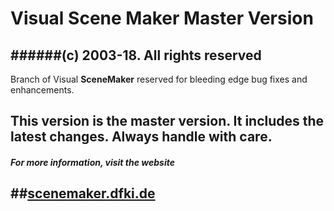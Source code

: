 # Visual Scene Maker Master Version


######(c) 2003-18. All rights reserved
------------------------------------------------------------------------------
Branch of Visual **SceneMaker** reserved for bleeding edge bug fixes and enhancements.

This version is the master version. It includes the latest changes. Always handle with care.
------------------------------------------------------------------------------

##### For more information, visit the website 
##[scenemaker.dfki.de](http://scenemaker.dfki.de)
------------------------------------------------------------------------------

 
